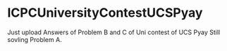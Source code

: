 # ICPCUniversityContestUCSPyay
Just upload
Answers of Problem B and C of Uni contest of UCS Pyay
Still sovling Problem A.
